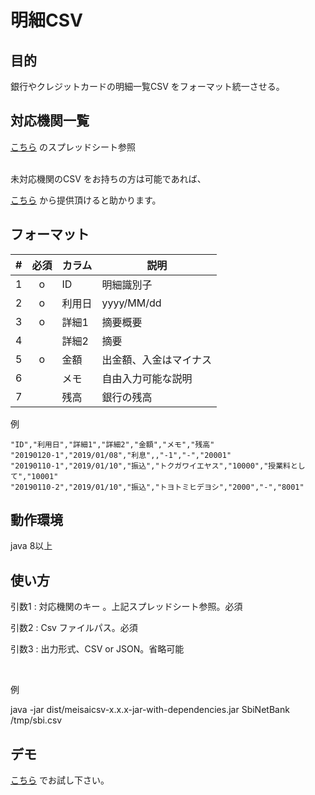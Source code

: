 # 明細CSV

## 目的
銀行やクレジットカードの明細一覧CSV をフォーマット統一させる。


## 対応機関一覧
[こちら](https://docs.google.com/spreadsheets/d/1021phhLNDIy9s7eMswZIpa_rFGjDZUDvNZFGRp4-1HA)
のスプレッドシート参照

<br />
未対応機関のCSV をお持ちの方は可能であれば、

[こちら](https://goo.gl/forms/Ifcxad4SWH0DqLeV2)
から提供頂けると助かります。

## フォーマット

|#|必須|カラム   | 説明        |
|-|:--:|------- | ----------- |
|1| o  |ID      | 明細識別子   |
|2| o  |利用日  | yyyy/MM/dd  |
|3| o  |詳細1   | 摘要概要    |
|4|    |詳細2   | 摘要        |
|5| o  |金額   | 出金額、入金はマイナス |
|6|    |メモ   | 自由入力可能な説明 |
|7|    |残高   | 銀行の残高    |

例
```
"ID","利用日","詳細1","詳細2","金額","メモ","残高"
"20190120-1","2019/01/08","利息",,"-1","-","20001"
"20190110-1","2019/01/10","振込","トクガワイエヤス","10000","授業料として","10001"
"20190110-2","2019/01/10","振込","トヨトミヒデヨシ","2000","-","8001"
```



## 動作環境
java 8以上


## 使い方
引数1 : 対応機関のキー 。上記スプレッドシート参照。必須

引数2 : Csv ファイルパス。必須

引数3 : 出力形式、CSV or JSON。省略可能

 
<br/>

例

java -jar dist/meisaicsv-x.x.x-jar-with-dependencies.jar SbiNetBank /tmp/sbi.csv

## デモ

[こちら](https://meisaicsvweb.m11.co/parse)
でお試し下さい。

